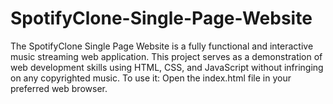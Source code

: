 # SpotifyClone-Single-Page-Website
The SpotifyClone Single Page Website is a fully functional and interactive music streaming web application. This project serves as a demonstration of web development skills using HTML, CSS, and JavaScript without infringing on any copyrighted music.
To use it:
Open the index.html file in your preferred web browser.
